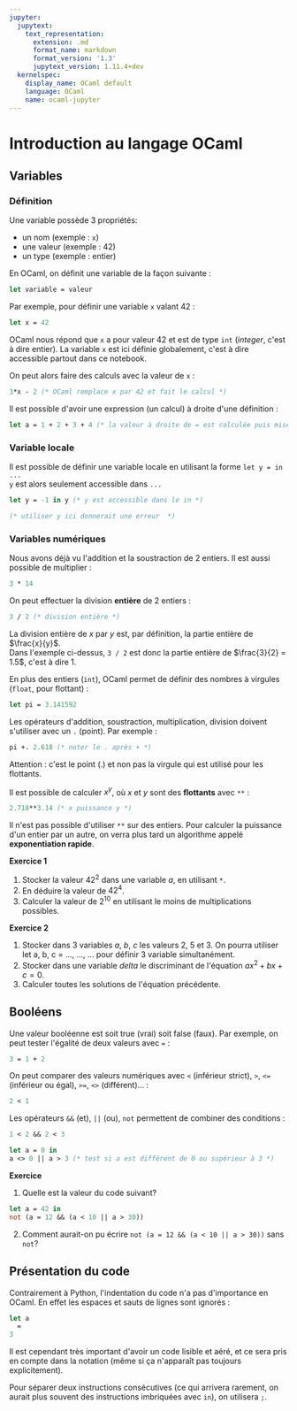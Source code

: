 ```yaml
---
jupyter:
  jupytext:
    text_representation:
      extension: .md
      format_name: markdown
      format_version: '1.3'
      jupytext_version: 1.11.4+dev
  kernelspec:
    display_name: OCaml default
    language: OCaml
    name: ocaml-jupyter
---
```


<!-- #region -->
# Introduction au langage OCaml

## Variables

### Définition

Une variable possède 3 propriétés:
- un nom (exemple : `x`)
- une valeur (exemple : 42)
- un type (exemple : entier)

En OCaml, on définit une variable de la façon suivante :
```ocaml
let variable = valeur
```

Par exemple, pour définir une variable `x` valant 42 :
<!-- #endregion -->

```ocaml
let x = 42
```

OCaml nous répond que `x` a pour valeur 42 et est de type `int` (*integer*, c'est à dire entier).
La variable `x` est ici définie globalement, c'est à dire accessible partout dans ce notebook.

On peut alors faire des calculs avec la valeur de `x` :

```ocaml
3*x - 2 (* OCaml remplace x par 42 et fait le calcul *)
```

Il est possible d'avoir une expression (un calcul) à droite d'une définition :

```ocaml
let a = 1 + 2 + 3 + 4 (* la valeur à droite de = est calculée puis mise dans a *)
```

### Variable locale

Il est possible de définir une variable locale en utilisant la forme `let y = in ...`  
`y` est alors seulement accessible dans `...`

```ocaml
let y = -1 in y (* y est accessible dans le in *)
```

```ocaml
(* utiliser y ici donnerait une erreur  *)
```

### Variables numériques

Nous avons déjà vu l'addition et la soustraction de 2 entiers. Il est aussi possible de multiplier :

```ocaml
3 * 14
```

On peut effectuer la division **entière** de 2 entiers :

```ocaml
3 / 2 (* division entière *)
```

La division entière de $x$ par $y$ est, par définition, la partie entière de $\frac{x}{y}$.  
Dans l'exemple ci-dessus, `3 / 2` est donc la partie entière de $\frac{3}{2} = 1.5$, c'est à dire $1$. 


En plus des entiers (`int`), OCaml permet de définir des nombres à virgules (`float`, pour flottant) :

```ocaml
let pi = 3.141592
```

Les opérateurs d'addition, soustraction, multiplication, division doivent s'utiliser avec un `.` (point). Par exemple :

```ocaml
pi +. 2.618 (* noter le . après + *)
```

Attention : c'est le point (.) et non pas la virgule qui est utilisé pour les flottants.





Il est possible de calculer $x^y$, où $x$ et $y$ sont des **flottants** avec `**` :

```ocaml
2.718**3.14 (* x puissance y *)
```

Il n'est pas possible d'utiliser `**` sur des entiers. Pour calculer la puissance d'un entier par un autre, on verra plus tard un algorithme appelé **exponentiation rapide**.


**Exercice 1**
1. Stocker la valeur $42^2$ dans une variable $a$, en utilisant `*`.
2. En déduire la valeur de $42^4$.
3. Calculer la valeur de $2^{10}$ en utilisant le moins de multiplications possibles.


**Exercice 2**

1. Stocker dans 3 variables $a$, $b$, $c$ les valeurs 2, 5 et 3. On pourra utiliser let a, b, c = ..., ..., ... pour définir 3 variable simultanément. 
2. Stocker dans une variable $delta$ le discriminant de l'équation $ax^2 + bx + c = 0$.
3. Calculer toutes les solutions de l'équation précédente.


## Booléens


Une valeur booléenne est soit true (vrai) soit false (faux). Par exemple, on peut tester l'égalité de deux valeurs avec `=` :

```ocaml
3 = 1 + 2
```

On peut comparer des valeurs numériques avec `<` (inférieur strict), `>`, `<=` (inférieur ou égal), `>=`, `<>` (différent)... :

```ocaml
2 < 1
```

Les opérateurs `&&` (et), `||` (ou), `not` permettent de combiner des conditions :

```ocaml
1 < 2 && 2 < 3
```

```ocaml
let a = 0 in
a <> 0 || a > 3 (* test si a est différent de 0 ou supérieur à 3 *)
```

<!-- #region -->
**Exercice**

1. Quelle est la valeur du code suivant?
```ocaml
let a = 42 in
not (a = 12 && (a < 10 || a > 30))
```
2. Comment aurait-on pu écrire `not (a = 12 && (a < 10 || a > 30))` sans `not`?
<!-- #endregion -->

## Présentation du code

Contrairement à Python, l'indentation du code n'a pas d'importance en OCaml. En effet les espaces et sauts de lignes sont ignorés :

```ocaml
let a 
  =
3
```

 Il est cependant très important d'avoir un code lisible et aéré, et ce sera pris en compte dans la notation (même si ça n'apparaît pas toujours explicitement).



Pour séparer deux instructions consécutives (ce qui arrivera rarement, on aurait plus souvent des instructions imbriquées avec `in`), on utilisera `;`.
